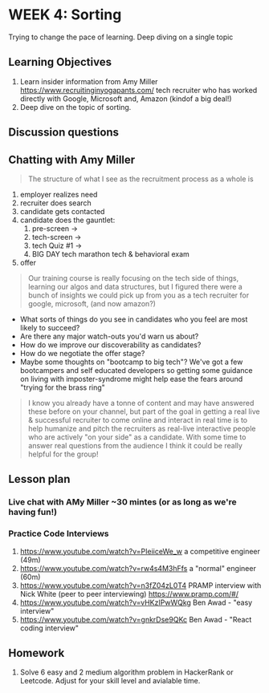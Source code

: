 # WEEK 4: Sorting

Trying to change the pace of learning. Deep diving on a single topic

## Learning Objectives

1. Learn insider information from Amy Miller <https://www.recruitinginyogapants.com/> tech recruiter who has worked directly with Google, Microsoft and, Amazon (kindof a big deal!)
2. Deep dive on the topic of sorting.

## Discussion questions

## Chatting with Amy Miller

> The structure of what I see as the recruitment process as a whole is

1. employer realizes need
1. recruiter does search
1. candidate gets contacted
1. candidate does the gauntlet:
    1. pre-screen ->
    1. tech-screen ->
    1. tech Quiz #1 ->
    1. BIG DAY tech marathon tech & behavioral exam
1. offer

> Our training course is really focusing on the tech side of things, learning our algos and data structures, but I figured there were a bunch of insights we could pick up from you as a tech recruiter for google, microsoft, (and now amazon?)

* What sorts of things do you see in candidates who you feel are most likely to succeed?
* Are there any major watch-outs you'd warn us about?
* How do we improve our discoverability as candidates?
* How do we negotiate the offer stage?
* Maybe some thoughts on "bootcamp to big tech"? We've got a few bootcampers and self educated developers so getting some guidance on living with imposter-syndrome might help ease the fears around "trying for the brass ring"

> I know you already have a tonne of content and may have answered these before on your channel, but part of the goal in getting a real live & successful recruiter to come online and interact in real time is to help humanize and pitch the recruiters as real-live interactive people who are actively "on your side" as a candidate.
> With some time to answer real questions from the audience I think it could be really helpful for the group!

## Lesson plan

### Live chat with AMy Miller ~30 mintes (or as long as we're having fun!)

### Practice Code Interviews

1. <https://www.youtube.com/watch?v=PIeiiceWe_w> a competitive engineer (49m)
1. <https://www.youtube.com/watch?v=rw4s4M3hFfs> a "normal" engineer (60m)
1. <https://www.youtube.com/watch?v=n3fZ04zL0T4> PRAMP interview with Nick White (peer to peer interviewing) <https://www.pramp.com/#/>
1. <https://www.youtube.com/watch?v=vHKzIPwWQkg> Ben Awad - "easy interview"
1. <https://www.youtube.com/watch?v=gnkrDse9QKc> Ben Awad - "React coding interview"

## Homework

1. Solve 6 easy and 2 medium algorithm problem in HackerRank or Leetcode. Adjust for your skill level and avialable time.

